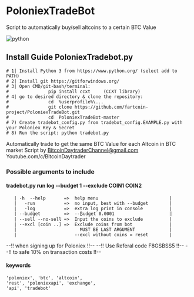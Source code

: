 # PoloniexTradeBot
Script to automatically buy/sell altcoins to a certain BTC Value

![python](https://img.shields.io/badge/python-3-blue.svg)

## Install Guide PoloniexTradebot.py
```
# 1| Install Python 3 from https://www.python.org/ (select add to PATH)
# 2| Install git https://gitforwindows.org/ 
# 3| Open CMD/git-bash/terminal: 
#               pip install ccxt     (CCXT library)
# 4| go to desired directory & clone the repository: 
#               cd  %userprofile%\...
#               git clone https://github.com/fartcoin-project/PoloniexTradeBot.git
#               cd  PoloniexTradeBot-master
# 7) Create tradebot_config.py from tradebot_config.EXAMPLE.py with your Poloniex Key & Secret
# 8) Run the script: python tradebot.py
```

Automatically trade to get the same BTC Value for each Altcoin in BTC market
Script by BitcoinDaytraderChannel@gmail.com
Youtube.com/c/BitcoinDaytrader

### Possible arguments to include 
#### tradebot.py run log --budget 1 --exclude COIN1 COIN2
```
   | -h  --help       =>  help menu                           | 
   |   -run           =>  no input, best with --budget        |
   |   -log           =>  extra log print in console          |
   | --budget         =>  --₿udget 0.0001                     |
   | --sell --no-sell =>  Input the coins to exclude          |
   | --excl [coin ..] =>  Exclude coins from bot              |
   |                        MUST BE LAST ARGUMENT             |
   |                      --excl without coins = reset        |
```
--!!   when signing up for Poloniex   !!--
--!!    Use Referal code F8GSBSS5     !!--
--!! to safe 10% on transaction costs !!--

#### keywords
```
'poloniex', 'btc', 'altcoin', 
'rest', 'poloniexapi', 'exchange', 
'api', 'tradebot'
```
